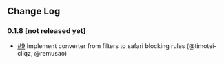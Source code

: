 ## Change Log

### 0.1.8 [not released yet]

- [#9](https://github.com/cliqz-oss/adblocker/pull/9) Implement converter from filters to safari blocking rules (@timotei-cliqz, @remusao)
